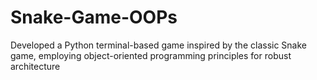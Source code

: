 # Snake-Game-OOPs
Developed a Python terminal-based game inspired by the classic Snake game, employing object-oriented programming principles for robust architecture
